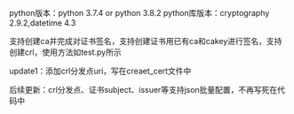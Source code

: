 python版本：python 3.7.4 or python 3.8.2
python库版本：cryptography 2.9.2,datetime 4.3

支持创建ca并完成对证书签名，支持创建证书用已有ca和cakey进行签名，支持创建crl，使用方法如test.py所示

update1：添加crl分发点uri，写在creaet_cert文件中

后续更新：crl分发点、证书subject、issuer等支持json批量配置，不再写死在代码中
